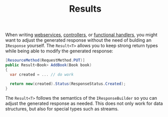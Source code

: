 ﻿---
title: Results
cascade:
  type: docs
---

When writing [webservices](./webservices), [controllers](./controllers), or [functional handlers](./functional),
you might want to adjust the generated response without the need of bulding an `IResponse` yourself. The `Result<T>`
allows you to keep strong return types while being able to modify the generated response:

```csharp
[ResourceMethod(RequestMethod.PUT)]
public Result<Book> AddBook(Book book)
{ 
  var created = ... // do work

  return new(created).Status(ResponseStatus.Created);
}
```

The `Result<T>` follows the semantics of the `IResponseBuilder` so you can adjust the generated response as needed.
This does not only work for data structures, but also for special types such as streams.
